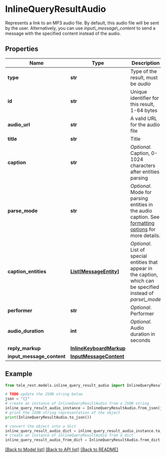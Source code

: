 # InlineQueryResultAudio

Represents a link to an MP3 audio file. By default, this audio file will be sent by the user. Alternatively, you can use *input\\_message\\_content* to send a message with the specified content instead of the audio.

## Properties

Name | Type | Description | Notes
------------ | ------------- | ------------- | -------------
**type** | **str** | Type of the result, must be *audio* | [default to 'audio']
**id** | **str** | Unique identifier for this result, 1-64 bytes | 
**audio_url** | **str** | A valid URL for the audio file | 
**title** | **str** | Title | 
**caption** | **str** | *Optional*. Caption, 0-1024 characters after entities parsing | [optional] 
**parse_mode** | **str** | *Optional*. Mode for parsing entities in the audio caption. See [formatting options](https://core.telegram.org/bots/api/#formatting-options) for more details. | [optional] 
**caption_entities** | [**List[MessageEntity]**](MessageEntity.md) | *Optional*. List of special entities that appear in the caption, which can be specified instead of *parse\\_mode* | [optional] 
**performer** | **str** | *Optional*. Performer | [optional] 
**audio_duration** | **int** | *Optional*. Audio duration in seconds | [optional] 
**reply_markup** | [**InlineKeyboardMarkup**](InlineKeyboardMarkup.md) |  | [optional] 
**input_message_content** | [**InputMessageContent**](InputMessageContent.md) |  | [optional] 

## Example

```python
from tele_rest.models.inline_query_result_audio import InlineQueryResultAudio

# TODO update the JSON string below
json = "{}"
# create an instance of InlineQueryResultAudio from a JSON string
inline_query_result_audio_instance = InlineQueryResultAudio.from_json(json)
# print the JSON string representation of the object
print(InlineQueryResultAudio.to_json())

# convert the object into a dict
inline_query_result_audio_dict = inline_query_result_audio_instance.to_dict()
# create an instance of InlineQueryResultAudio from a dict
inline_query_result_audio_from_dict = InlineQueryResultAudio.from_dict(inline_query_result_audio_dict)
```
[[Back to Model list]](../README.md#documentation-for-models) [[Back to API list]](../README.md#documentation-for-api-endpoints) [[Back to README]](../README.md)


